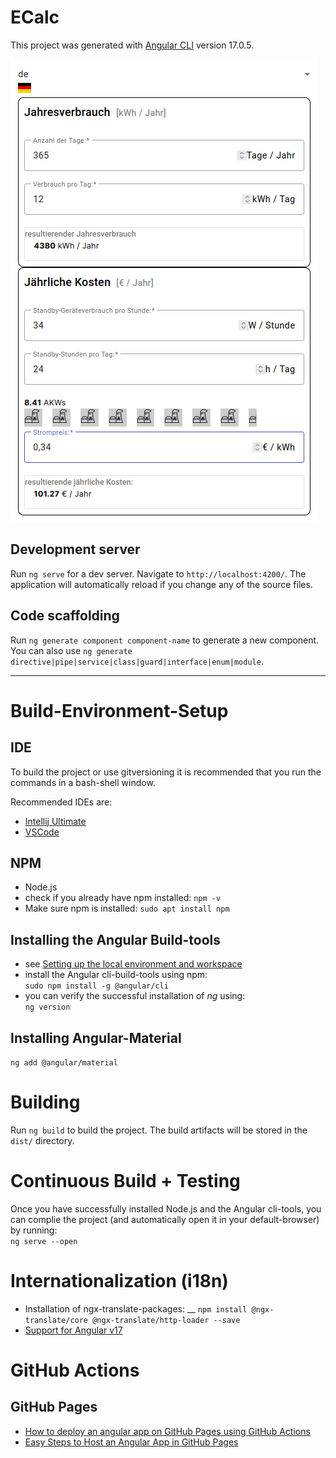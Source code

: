 # ECalc

This project was generated with [Angular CLI](https://github.com/angular/angular-cli) version 17.0.5.

![](./pictures/e-calc.png)

## Development server

Run `ng serve` for a dev server. Navigate to `http://localhost:4200/`. The application will automatically reload if you change any of the source files.

## Code scaffolding

Run `ng generate component component-name` to generate a new component. You can also use `ng generate directive|pipe|service|class|guard|interface|enum|module`.

----

# Build-Environment-Setup

## IDE
To build the project or use gitversioning it is recommended that you run the commands in a bash-shell window.

Recommended IDEs are:

* [Intellij Ultimate](https://www.jetbrains.com/idea/download/?section=linux)
* [VSCode](https://code.visualstudio.com/download)

## NPM

* Node.js
* check if you already have npm installed:
  ```npm -v```
* Make sure npm is installed:
  ```sudo apt install npm```

## Installing the Angular Build-tools

* see [Setting up the local environment and workspace](https://angular.io/guide/setup-local)
* install the Angular cli-build-tools using npm:  
  ```sudo npm install -g @angular/cli```
* you can verify the successful installation of _ng_ using:  
  ```ng version```

## Installing Angular-Material
```ng add @angular/material```


# Building

Run `ng build` to build the project. The build artifacts will be stored in the `dist/` directory.

# Continuous Build + Testing

Once you have successfully installed Node.js and the Angular cli-tools, you can complie the project (and automatically open it in your default-browser) by running:  
```ng serve --open```

# Internationalization (i18n)
* Installation of ngx-translate-packages:   __
  ```npm install @ngx-translate/core @ngx-translate/http-loader --save```
* [Support for Angular v17](https://github.com/ngx-translate/core/issues/1460)

# GitHub Actions

## GitHub Pages
* [How to deploy an angular app on GitHub Pages using GitHub Actions](https://frontendroom.com/how-to-deploy-angular-app-on-github-pages-using-github-actions/)
* [Easy Steps to Host an Angular App in GitHub Pages](https://www.syncfusion.com/blogs/post/host-angular-app-in-github-pages.aspx)

